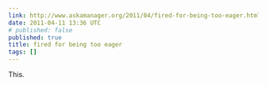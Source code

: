 ```yaml
---
link: http://www.askamanager.org/2011/04/fired-for-being-too-eager.html
date: 2011-04-11 13:36 UTC
# published: false
published: true
title: fired for being too eager
tags: []
---
```


This.
